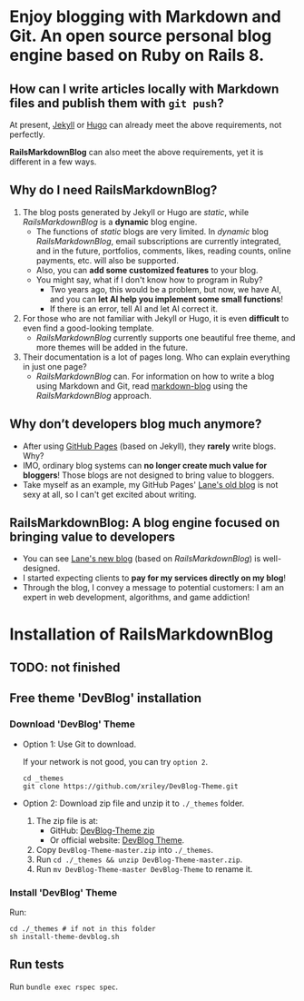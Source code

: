 # Enjoy blogging with Markdown and Git. An open source personal blog engine based on Ruby on Rails 8.

## How can I write articles locally with Markdown files and publish them with `git push`? 

At present, [Jekyll](https://jekyllrb.com/) or [Hugo](https://gohugo.io/) can already meet the above requirements, not perfectly.

**RailsMarkdownBlog** can also meet the above requirements, yet it is different in a few ways.

## Why do I need **RailsMarkdownBlog**?

1. The blog posts generated by Jekyll or Hugo are *static*, while *RailsMarkdownBlog* is a **dynamic** blog engine.
    - The functions of *static* blogs are very limited. In *dynamic* blog *RailsMarkdownBlog*, email subscriptions are currently integrated, and in the future, portfolios, comments, likes, reading counts, online payments, etc. will also be supported.
    - Also, you can **add some customized features** to your blog.
    - You might say, what if I don't know how to program in Ruby?
        - Two years ago, this would be a problem, but now, we have AI, and you can **let AI help you implement some small functions**!
        - If there is an error, tell AI and let AI correct it.
2. For those who are not familiar with Jekyll or Hugo, it is even **difficult** to even find a good-looking template.
    - *RailsMarkdownBlog* currently supports one beautiful free theme, and more themes will be added in the future.
3. Their documentation is a lot of pages long. Who can explain everything in just one page?
    - *RailsMarkdownBlog* can. For information on how to write a blog using Markdown and Git, read [markdown-blog](https://github.com/RubyMarkdownBlog/markdown-blog) using the *RailsMarkdownBlog* approach.

## Why don’t developers blog much anymore?

- After using [GitHub Pages](https://pages.github.com/) (based on Jekyll), they **rarely** write blogs. Why?
- IMO, ordinary blog systems can **no longer create much value for bloggers**! Those blogs are not designed to bring value to bloggers.
- Take myself as an example, my GitHub Pages' [Lane's old blog](https://gazeldx.github.io/) is not sexy at all, so I can't get excited about writing.

## RailsMarkdownBlog: A blog engine focused on bringing value to developers

- You can see [Lane's new blog](https://lane.blog5.com) (based on *RailsMarkdownBlog*) is well-designed.
- I started expecting clients to **pay for my services directly on my blog**!
- Through the blog, I convey a message to potential customers: I am an expert in web development, algorithms, and game addiction!

# Installation of RailsMarkdownBlog

## TODO: not finished

## Free theme 'DevBlog' installation

### Download 'DevBlog' Theme

- Option 1: Use Git to download.

    If your network is not good, you can try `option 2`.

    ```shell
    cd _themes
    git clone https://github.com/xriley/DevBlog-Theme.git
    ```

- Option 2: Download zip file and unzip it to `./_themes` folder.
    1. The zip file is at:
        - GitHub: [DevBlog-Theme zip](https://github.com/xriley/DevBlog-Theme/archive/refs/heads/master.zip)
        - Or official website: [DevBlog Theme](https://themes.3rdwavemedia.com/bootstrap-templates/personal/devblog-free-bootstrap-5-blog-template-for-developers/).
    2. Copy `DevBlog-Theme-master.zip` into `./_themes`.
    3. Run `cd ./_themes && unzip DevBlog-Theme-master.zip`.
    4. Run `mv DevBlog-Theme-master DevBlog-Theme` to rename it.

### Install 'DevBlog' Theme

Run:

```shell
cd ./_themes # if not in this folder
sh install-theme-devblog.sh
```

## Run tests

Run `bundle exec rspec spec`.
